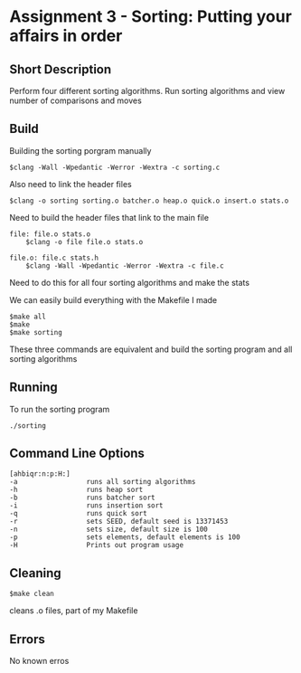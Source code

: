 # Assignment 3 - Sorting: Putting your affairs in order

## Short Description
Perform four different sorting algorithms. Run sorting algorithms and view number of comparisons and moves

## Build
Building the sorting porgram manually
```
$clang -Wall -Wpedantic -Werror -Wextra -c sorting.c
```
Also need to link the header files
```
$clang -o sorting sorting.o batcher.o heap.o quick.o insert.o stats.o
```
Need to build the header files that link to the main file
```
file: file.o stats.o
    $clang -o file file.o stats.o

file.o: file.c stats.h
    $clang -Wall -Wpedantic -Werror -Wextra -c file.c
```
Need to do this for all four sorting algorithms and make the stats

We can easily build everything with the Makefile I made
```
$make all
$make 
$make sorting
```
These three commands are equivalent and build the sorting program and all sorting algorithms

## Running
To run the sorting program
```
./sorting
```

## Command Line Options
```
[ahbiqr:n:p:H:]
-a                 runs all sorting algorithms
-h                 runs heap sort
-b                 runs batcher sort
-i                 runs insertion sort
-q                 runs quick sort
-r                 sets SEED, default seed is 13371453
-n                 sets size, default size is 100
-p                 sets elements, default elements is 100
-H                 Prints out program usage 
```

## Cleaning
```
$make clean
```
cleans .o files, part of my Makefile

## Errors
No known erros


